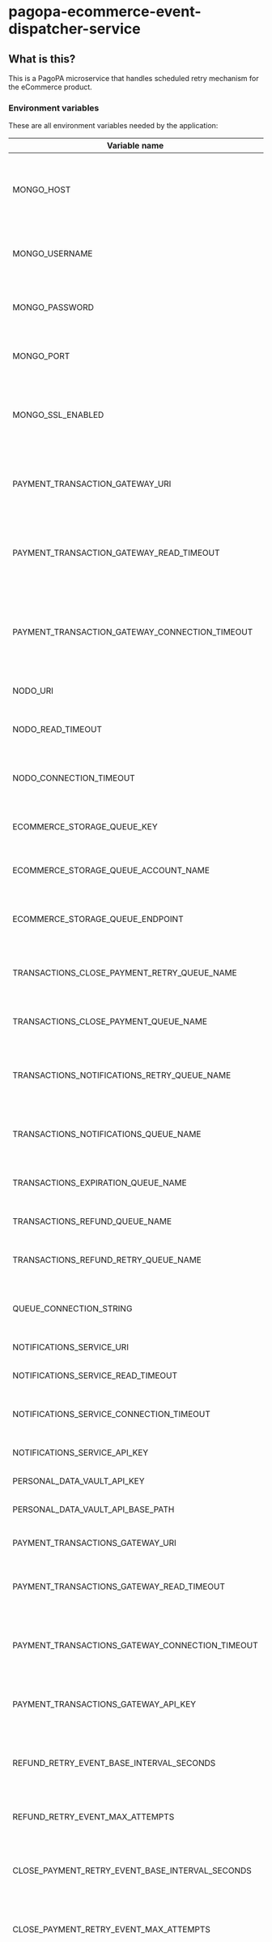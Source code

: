 # pagopa-ecommerce-event-dispatcher-service

## What is this?

This is a PagoPA microservice that handles scheduled retry mechanism for the eCommerce product.

### Environment variables

These are all environment variables needed by the application:

| Variable name                                   | Description                                                                       | type    | default |
|-------------------------------------------------|-----------------------------------------------------------------------------------|---------|---------|
| MONGO_HOST                                      | Host where MongoDB instance used to persise events and view resides               | string  |         |
| MONGO_USERNAME                                  | Username used for connecting to MongoDB instance                                  | string  |         |
| MONGO_PASSWORD                                  | Password used for connecting to MongoDB instance                                  | string  |         |
| MONGO_PORT                                      | Port used for connecting to MongoDB instance                                      | number  |         |
| MONGO_SSL_ENABLED                               | Boolean value indicating if use SSL for connecting to MongoDB instance            | boolean |         |
| PAYMENT_TRANSACTION_GATEWAY_URI                 | Payment transactions gateway service connection URI                               | string  |         |
| PAYMENT_TRANSACTION_GATEWAY_READ_TIMEOUT        | Timeout for requests towards Payment transactions gateway service                 | number  |         |
| PAYMENT_TRANSACTION_GATEWAY_CONNECTION_TIMEOUT  | Timeout for establishing connections towards Payment transactions gateway service | number  |         |
| NODO_URI                                        | Nodo connection URI                                                               | string  |         |
| NODO_READ_TIMEOUT                               | Timeout for requests towards Nodo                                                 | number  |         |
| NODO_CONNECTION_TIMEOUT                         | Timeout for establishing connections towards Nodo                                 | number  |         |
| ECOMMERCE_STORAGE_QUEUE_KEY                     | eCommerce storage account access key                                              | string  |         |
| ECOMMERCE_STORAGE_QUEUE_ACCOUNT_NAME            | eCommerce storage account name                                                    | string  |         |
| ECOMMERCE_STORAGE_QUEUE_ENDPOINT                | eCommerce storage account queue endpoint                                          | string  |         |
| TRANSACTIONS_CLOSE_PAYMENT_RETRY_QUEUE_NAME     | Queue name for closure events scheduled for retries                               | string  |         |
| TRANSACTIONS_CLOSE_PAYMENT_QUEUE_NAME           | Queue name for closure events scheduled                                           | string  |         |
| TRANSACTIONS_NOTIFICATIONS_RETRY_QUEUE_NAME     | Queue name for notification events scheduled for retries                          | string  |         |
| TRANSACTIONS_NOTIFICATIONS_QUEUE_NAME           | Queue name for notifications events scheduler                                     | string  |         |
| TRANSACTIONS_EXPIRATION_QUEUE_NAME              | Queue name for all events scheduled for expiration                                | string  |         |
| TRANSACTIONS_REFUND_QUEUE_NAME                  | Queue name for refund scheduled                                                   | string  |         |
| TRANSACTIONS_REFUND_RETRY_QUEUE_NAME            | Queue name for refund scheduler for retries                                       | string  |         |
| QUEUE_CONNECTION_STRING                         | Queue connection string used by event producers                                   | string  |         |
| NOTIFICATIONS_SERVICE_URI                       | Notification service URI                                                          | string  |         |
| NOTIFICATIONS_SERVICE_READ_TIMEOUT              | Notification service HTTP read timeout                                            | integer |         |
| NOTIFICATIONS_SERVICE_CONNECTION_TIMEOUT        | Notification service HTTP connection timeout                                      | integer |         |
| NOTIFICATIONS_SERVICE_API_KEY                   | Notification service API key                                                      | string  |         |
| PERSONAL_DATA_VAULT_API_KEY                     | Personal data vault API key                                                       | string  |         |
| PERSONAL_DATA_VAULT_API_BASE_PATH               | Persona data vault API base path                                                  | string  |         |
| PAYMENT_TRANSACTIONS_GATEWAY_URI                | Payment transaction gateway URI                                                   | string  |         |
| PAYMENT_TRANSACTIONS_GATEWAY_READ_TIMEOUT       | Payment transaction gateway HTTP read timeout                                     | integer |         |
| PAYMENT_TRANSACTIONS_GATEWAY_CONNECTION_TIMEOUT | Payment transaction gateway HTTP connection timeout                               | integer |         |
| PAYMENT_TRANSACTIONS_GATEWAY_API_KEY            | Payment transaction gateway API subscription-key                                  | integer |         |
| REFUND_RETRY_EVENT_BASE_INTERVAL_SECONDS        | Base interval used to calculate visibility for next retries refund event          | integer |         |
| REFUND_RETRY_EVENT_MAX_ATTEMPTS                 | Max attempts to be performed for refund                                           | integer |         |
| CLOSE_PAYMENT_RETRY_EVENT_BASE_INTERVAL_SECONDS | Base interval used to calculate visibility for next retried closure event         | integer |         |
| CLOSE_PAYMENT_RETRY_EVENT_MAX_ATTEMPTS          | Max attempts to be performed for close payment                                    | integer |         |
| NOTIFICATION_RETRY_EVENT_BASE_INTERVAL_SECONDS  | Base interval used to calculate visibility for next retried notification event    | integer |         |
| NOTIFICATION_RETRY_EVENT_MAX_ATTEMPTS           | Max attempts to be performed for notification                                     | integer |         |

An example configuration of these environment variables is in the `.env.example` file.

## Run the application with `Docker`

Create your environment typing :

```sh
cp .env.example .env
```

Then from current project directory run :

```sh
docker-compose up
```

## Run the application with `springboot-plugin`

Create your environment:

```sh
export $(grep -v '^#' .env.local | xargs)
```

Then from current project directory run :

```sh
mvn spring-boot:run
```

Note that with this method you would also need an active Redis instance on your local machine.
We suggest you to use the [ecommerce-local](https://github.com/pagopa/pagopa-ecommerce-local) instead.

## Code formatting

Code formatting checks are automatically performed during build phase.
If the code is not well formatted an error is raised blocking the maven build.

Helpful commands:

```sh
mvn spotless:check # --> used to perform format checks
mvn spotless:apply # --> used to format all misformatted files
```
